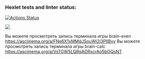 ### Hexlet tests and linter status:
[![Actions Status](https://github.com/Wladislava1/frontend-project-44/actions/workflows/hexlet-check.yml/badge.svg)](https://github.com/Wladislava1/frontend-project-44/actions)

<a href="https://codeclimate.com/github/Wladislava1/frontend-project-44/maintainability"><img src="https://api.codeclimate.com/v1/badges/e24e04c0b546c4caf257/maintainability" /></a>

Вы можете просмотреть запись терминала игры brain-even https://asciinema.org/a/FNs6X1xMMdJSouWi2j3PIlBvy
Вы можете просмотреть запись терминала игры brain-calc https://asciinema.org/a/VsTGW5LQRqADRscrAo5bOQsNT